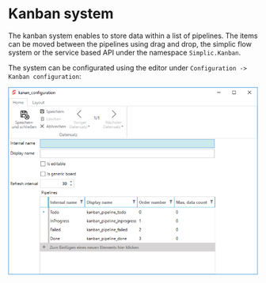 # Kanban system

The kanban system enables to store data within a list of pipelines. The items can be moved between the pipelines using drag and drop, the simplic flow system
or the service based API under the namespace `Simplic.Kanban`.

The system can be configurated using the editor under `Configuration -> Kanban configuration`:

![kanban.png](kanban.png)